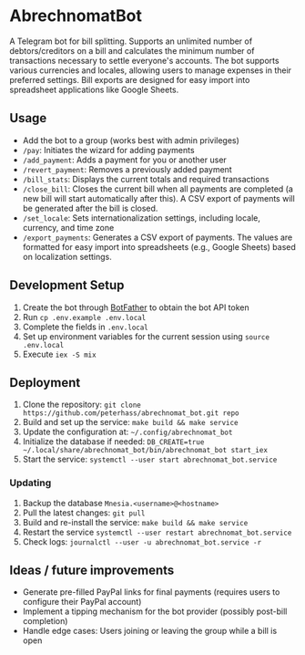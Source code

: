 # AbrechnomatBot

A Telegram bot for bill splitting. Supports an unlimited number of debtors/creditors on a bill and calculates the minimum number of transactions necessary to settle everyone's accounts. The bot supports various currencies and locales, allowing users to manage expenses in their preferred settings. Bill exports are designed for easy import into spreadsheet applications like Google Sheets.

## Usage

- Add the bot to a group (works best with admin privileges)
- `/pay`: Initiates the wizard for adding payments
- `/add_payment`: Adds a payment for you or another user
- `/revert_payment`: Removes a previously added payment
- `/bill_stats`: Displays the current totals and required transactions
- `/close_bill`: Closes the current bill when all payments are completed (a new bill will start automatically after this). A CSV export of payments will be generated after the bill is closed.
- `/set_locale`: Sets internationalization settings, including locale, currency, and time zone
- `/export_payments`: Generates a CSV export of payments. The values are formatted for easy import into spreadsheets (e.g., Google Sheets) based on localization settings.

## Development Setup

1. Create the bot through [BotFather](https://telegram.me/BotFather) to obtain the bot API token
1. Run `cp .env.example .env.local`
1. Complete the fields in `.env.local`
1. Set up environment variables for the current session using `source .env.local`
1. Execute `iex -S mix`

## Deployment

1. Clone the repository: `git clone https://github.com/peterhass/abrechnomat_bot.git repo`
1. Build and set up the service: `make build && make service`
1. Update the configuration at: `~/.config/abrechnomat_bot`
1. Initialize the database if needed: `DB_CREATE=true ~/.local/share/abrechnomat_bot/bin/abrechnomat_bot start_iex`
1. Start the service: `systemctl --user start abrechnomat_bot.service`

### Updating

1. Backup the database `Mnesia.<username>@<hostname>`
1. Pull the latest changes: `git pull`
1. Build and re-install the service: `make build && make service`
1. Restart the service `systemctl --user restart abrechnomat_bot.service`
1. Check logs: `journalctl --user -u abrechnomat_bot.service -r`

## Ideas / future improvements

- Generate pre-filled PayPal links for final payments (requires users to configure their PayPal account)
- Implement a tipping mechanism for the bot provider (possibly post-bill completion)
- Handle edge cases: Users joining or leaving the group while a bill is open
